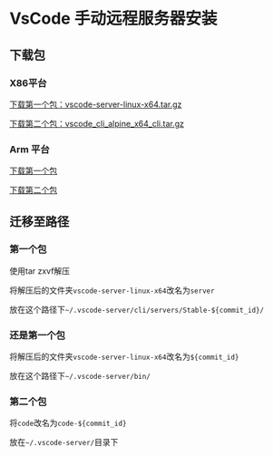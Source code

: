 # VsCode 手动远程服务器安装

## 下载包

### X86平台

[下载第一个包：vscode-server-linux-x64.tar.gz](https://vscode.download.prss.microsoft.com/dbazure/download/stable/${commit_id}/vscode-server-linux-x64.tar.gz)

[下载第二个包：vscode_cli_alpine_x64_cli.tar.gz](https://vscode.download.prss.microsoft.com/dbazure/download/stable/${commit_id}/vscode_cli_alpine_x64_cli.tar.gz)

### Arm 平台

[下载第一个包](https://vscode.download.prss.microsoft.com/dbazure/download/stable/${commit_id}/vscode-server-linux-arm64.tar.gz)

[下载第二个包](https://vscode.download.prss.microsoft.com/dbazure/download/stable/${commit_id}/vscode_cli_alpine_arm64_cli.tar.gz)

## 迁移至路径

### 第一个包

使用tar zxvf解压

将解压后的文件夹`vscode-server-linux-x64`改名为`server`

放在这个路径下`~/.vscode-server/cli/servers/Stable-${commit_id}/`

### 还是第一个包

将解压后的文件夹`vscode-server-linux-x64`改名为`${commit_id}`

放在这个路径下`~/.vscode-server/bin/`

### 第二个包

将`code`改名为`code-${commit_id}`

放在`~/.vscode-server/`目录下
